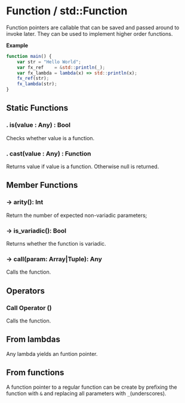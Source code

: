 # Function / std::Function

Function pointers are callable that can be saved and passed around to invoke later. They can be used to implement higher order functions.

**Example**
```js
function main() {
	var str = "Hello World";
	var fx_ref    = &std::println(_);
	var fx_lambda = lambda(x) => std::println(x);
	fx_ref(str);
	fx_lambda(str);
}
```

## Static Functions

### . is(value : Any) : Bool

Checks whether value is a function.

### . cast(value : Any) : Function

Returns value if value is a function. Otherwise null is returned.


## Member Functions

### -> arity(): Int

Return the number of expected non-variadic parameters;

### -> is_variadic(): Bool

Returns whether the function is variadic.

### -> call(param: Array|Tuple): Any

Calls the function.


## Operators

### Call Operator ()

Calls the function.



## From lambdas

Any lambda yields an funtion pointer.

## From functions

A function pointer to a regular function can be create by prefixing the function with `&` and replacing all parameters with `_`(underscores).